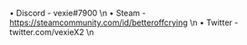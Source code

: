 • Discord - vexie#7900 \n
• Steam - https://steamcommunity.com/id/betteroffcrying \n
• Twitter - twitter.com/vexieX2 \n

